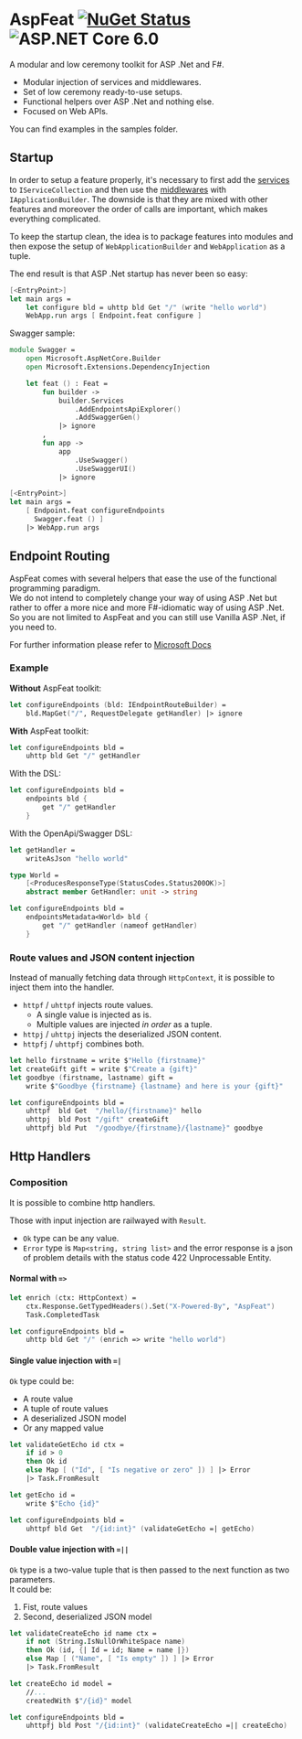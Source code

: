 # AspFeat [![NuGet Status](http://img.shields.io/nuget/v/AspFeat.svg)](https://www.nuget.org/packages/AspFeat) ![ASP.NET Core 6.0](https://img.shields.io/badge/ASP.NET%20Core-6.0-blue)

A modular and low ceremony toolkit for ASP .Net and F#.

- Modular injection of services and middlewares.
- Set of low ceremony ready-to-use setups.
- Functional helpers over ASP .Net and nothing else.
- Focused on Web APIs.

You can find examples in the samples folder.

## Startup

In order to setup a feature properly, it's necessary to first add the [services](https://docs.microsoft.com/aspnet/core/fundamentals/dependency-injection) to `IServiceCollection` and then use the [middlewares](https://docs.microsoft.com/aspnet/core/fundamentals/middleware/) with `IApplicationBuilder`. The downside is that they are mixed with other features and moreover the order of calls are important, which makes everything complicated.

To keep the startup clean, the idea is to package features into modules and then expose the setup of `WebApplicationBuilder` and `WebApplication` as a tuple.

The end result is that ASP .Net startup has never been so easy:

```fsharp
[<EntryPoint>]
let main args =
    let configure bld = uhttp bld Get "/" (write "hello world")
    WebApp.run args [ Endpoint.feat configure ]
```

Swagger sample:

```fsharp
module Swagger =
    open Microsoft.AspNetCore.Builder
    open Microsoft.Extensions.DependencyInjection

    let feat () : Feat =
        fun builder ->
            builder.Services
                .AddEndpointsApiExplorer()
                .AddSwaggerGen()
            |> ignore
        ,
        fun app ->
            app
                .UseSwagger()
                .UseSwaggerUI()
            |> ignore

[<EntryPoint>]
let main args =
    [ Endpoint.feat configureEndpoints
      Swagger.feat () ]
    |> WebApp.run args
```

## Endpoint Routing

AspFeat comes with several helpers that ease the use of the functional programming paradigm.\
We do not intend to completely change your way of using ASP .Net but rather to offer a more nice and more F#-idiomatic way of using ASP .Net.\
So you are not limited to AspFeat and you can still use Vanilla ASP .Net, if you need to.

For further information please refer to [Microsoft Docs](https://docs.microsoft.com/aspnet/core/fundamentals/routing)

### Example

**Without** AspFeat toolkit:
```fsharp
let configureEndpoints (bld: IEndpointRouteBuilder) =
    bld.MapGet("/", RequestDelegate getHandler) |> ignore
```

**With** AspFeat toolkit:
```fsharp
let configureEndpoints bld =
    uhttp bld Get "/" getHandler
```

With the DSL:
```fsharp
let configureEndpoints bld =
    endpoints bld {
        get "/" getHandler
    }
```

With the OpenApi/Swagger DSL:
```fsharp
let getHandler =
    writeAsJson "hello world"

type World =
    [<ProducesResponseType(StatusCodes.Status200OK)>]
    abstract member GetHandler: unit -> string

let configureEndpoints bld =
    endpointsMetadata<World> bld {
        get "/" getHandler (nameof getHandler)
    }
```

### Route values and JSON content injection

Instead of manually fetching data through `HttpContext`, it is possible to inject them into the handler.

- `httpf` / `uhttpf` injects route values.
  - A single value is injected as is.
  - Multiple values are injected _in order_ as a tuple.
- `httpj` / `uhttpj` injects the deserialized JSON content.
- `httpfj` / `uhttpfj` combines both.

```fsharp
let hello firstname = write $"Hello {firstname}"
let createGift gift = write $"Create a {gift}"
let goodbye (firstname, lastname) gift =
    write $"Goodbye {firstname} {lastname} and here is your {gift}"

let configureEndpoints bld =
    uhttpf  bld Get  "/hello/{firstname}" hello
    uhttpj  bld Post "/gift" createGift
    uhttpfj bld Put  "/goodbye/{firstname}/{lastname}" goodbye
```

## Http Handlers

### Composition

It is possible to combine http handlers.

Those with input injection are railwayed with `Result`.
- `Ok` type can be any value.
- `Error` type is `Map<string, string list>` and the error response is a json of problem details with the status code 422 Unprocessable Entity.

#### Normal with `=>`

```fsharp
let enrich (ctx: HttpContext) =
    ctx.Response.GetTypedHeaders().Set("X-Powered-By", "AspFeat")
    Task.CompletedTask

let configureEndpoints bld =
    uhttp bld Get "/" (enrich => write "hello world")
```

#### Single value injection with `=|`

`Ok` type could be:
  - A route value
  - A tuple of route values
  - A deserialized JSON model
  - Or any mapped value

```fsharp
let validateGetEcho id ctx =
    if id > 0
    then Ok id
    else Map [ ("Id", [ "Is negative or zero" ]) ] |> Error
    |> Task.FromResult

let getEcho id =
    write $"Echo {id}"

let configureEndpoints bld =
    uhttpf bld Get  "/{id:int}" (validateGetEcho =| getEcho)
```

#### Double value injection with `=||`

`Ok` type is a two-value tuple that is then passed to the next function as two parameters.\
It could be:
  1. Fist, route values
  2. Second, deserialized JSON model

```fsharp
let validateCreateEcho id name ctx =
    if not (String.IsNullOrWhiteSpace name)
    then Ok (id, {| Id = id; Name = name |})
    else Map [ ("Name", [ "Is empty" ]) ] |> Error
    |> Task.FromResult

let createEcho id model =
    //...
    createdWith $"/{id}" model

let configureEndpoints bld =
    uhttpfj bld Post "/{id:int}" (validateCreateEcho =|| createEcho)
```
